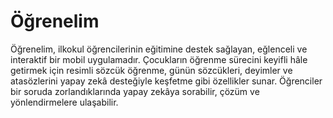 # Öğrenelim

Öğrenelim, ilkokul öğrencilerinin eğitimine destek sağlayan, eğlenceli ve interaktif bir mobil uygulamadır. Çocukların öğrenme sürecini keyifli hâle getirmek için resimli sözcük öğrenme, günün sözcükleri, deyimler ve atasözlerini yapay zekâ desteğiyle keşfetme gibi özellikler sunar. Öğrenciler bir soruda zorlandıklarında yapay zekâya sorabilir, çözüm ve yönlendirmelere ulaşabilir.
